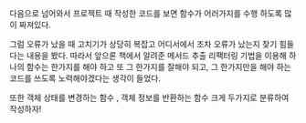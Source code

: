 다음으로 넘어와서 프로젝트 때 작성한 코드를 보면 함수가 어러가지를 수행 하도록 많이 짜져있다.
 
그럼 오류가 났을 때 고치기가 상당히 복잡고 어디서에서 조차 오류가 났는지 찾기 힘들다는 내용을 봤다. 
따라서 앞으론 책에서 알려준 메서드 추출 리팩터링 기법을 이용해 하나의 함수는 한가지를 해야 하고 또 그 한가지를 잘해야 되고, 그 한가지만을 해야 하는 코드를 쓰도록 노력해야겠다는 생각이 들었다. 

또한 객체 상태를 변경하는 함수 , 객체 정보를 반환하는 함수 크게 두가지로 분류하여 작성하자!
